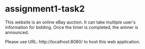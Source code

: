 # assignment1-task2

This website is an online eBay auction. It can take multiple user's information for bidding. Once the timer is completed, the winner is announced.

Please use URL: http://localhost:8080/ to host this web application.